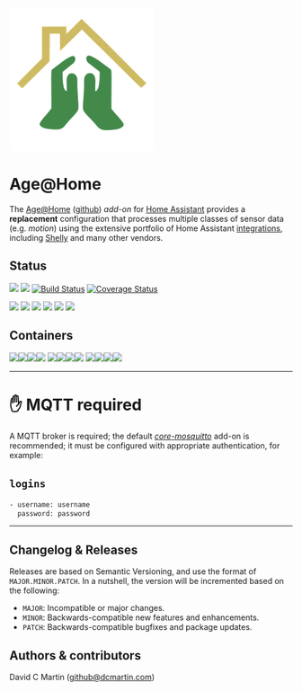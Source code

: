 ![](https://github.com/ageathome/addons/raw/master/ageathome/icon.png)
#  Age@Home

The [Age@Home](http://age-at-home.com) ([github](http://github.com/ageathome)) _add-on_ 
for [Home Assistant](http://home-assistant.io) provides a **replacement** configuration 
that processes multiple classes of sensor data (e.g. _motion_) using the extensive portfolio of 
Home Assistant [integrations](https://www.home-assistant.io/integrations), including [Shelly](http://shelly.cloud)
and many other vendors.

## Status

![](https://img.shields.io/github/license/ageathome/core.svg?style=flat)
![](https://img.shields.io/github/release/ageathome/core.svg?style=flat)
[![Build Status](https://travis-ci.org/dcmartin/ageathome.svg?branch=master)](https://travis-ci.org/dcmartin/ageathome)
[![Coverage Status](https://coveralls.io/repos/github/ageathome/core/badge.svg?branch=master)](https://coveralls.io/github/dcmartin/open-horizon?branch=master)

![](https://img.shields.io/github/repo-size/ageathome/core.svg?style=flat)
![](https://img.shields.io/github/last-commit/ageathome/core.svg?style=flat)
![](https://img.shields.io/github/commit-activity/w/ageathome/core.svg?style=flat)
![](https://img.shields.io/github/contributors/ageathome/core.svg?style=flat)
![](https://img.shields.io/github/issues/ageathome/core.svg?style=flat)
![](https://img.shields.io/github/tag/ageathome/core.svg?style=flat)

## Containers

![](https://img.shields.io/badge/amd64-yes-green.svg)[![](https://images.microbadger.com/badges/image/dcmartin/amd64-addon-ageathome.svg)](https://microbadger.com/images/dcmartin/amd64-addon-ageathome)[![](https://images.microbadger.com/badges/version/dcmartin/amd64-addon-ageathome.svg)](https://microbadger.com/images/dcmartin/amd64-addon-ageathome)[![](https://img.shields.io/docker/pulls/dcmartin/amd64-addon-ageathome.svg)](https://hub.docker.com/r/dcmartin/amd64-addon-ageathome)
![](https://img.shields.io/badge/aarch64-yes-green.svg)[![](https://images.microbadger.com/badges/image/dcmartin/aarch64-addon-ageathome.svg)](https://microbadger.com/images/dcmartin/aarch64-addon-ageathome)[![](https://images.microbadger.com/badges/version/dcmartin/aarch64-addon-ageathome.svg)](https://microbadger.com/images/dcmartin/aarch64-addon-ageathome)[![](https://img.shields.io/docker/pulls/dcmartin/aarch64-addon-ageathome.svg)](https://hub.docker.com/r/dcmartin/aarch64-addon-ageathome)
![](https://img.shields.io/badge/armv7-yes-green.svg)[![](https://images.microbadger.com/badges/image/dcmartin/armv7-addon-ageathome.svg)](https://microbadger.com/images/dcmartin/armv7-addon-ageathome)[![](https://images.microbadger.com/badges/version/dcmartin/armv7-addon-ageathome.svg)](https://microbadger.com/images/dcmartin/armv7-addon-ageathome)[![](https://img.shields.io/docker/pulls/dcmartin/armv7-addon-ageathome.svg)](https://hub.docker.com/r/dcmartin/armv7-addon-ageathome)

<hr>

# &#9995; MQTT required

A MQTT broker is required; the default
[_core-mosquitto_](https://github.com/home-assistant/hassio-addons/tree/master/mosquitto)
add-on is recommended; it must be configured with appropriate authentication, for example:

## `logins`

```
- username: username
  password: password
```

<hr>

## Changelog & Releases
Releases are based on Semantic Versioning, and use the format
of ``MAJOR.MINOR.PATCH``. In a nutshell, the version will be incremented
based on the following:

- ``MAJOR``: Incompatible or major changes.
- ``MINOR``: Backwards-compatible new features and enhancements.
- ``PATCH``: Backwards-compatible bugfixes and package updates.

## Authors & contributors
David C Martin (github@dcmartin.com)
